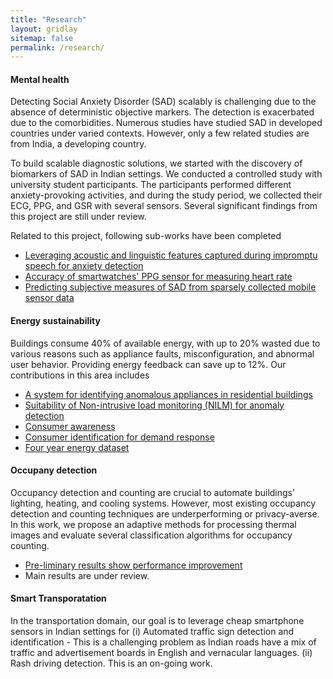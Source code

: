 ```yaml
---
title: "Research"
layout: gridlay
sitemap: false
permalink: /research/
---
```


<style>
img{
  border-radius: 10px;
}
.col-md-3 {
  margin-top:10px;
  margin-bottom:10px;
  padding:0px;
  display:block;
  overflow:hidden;
  text-align:center;
  display: table-cell;
  background: white;
  border-radius: 20px;
  height: auto;
}
iframe {
  margin:0;
  padding:0;
  width: 175px;
  display: inline;
  vertical-align: middle;
}
</style>

<div class="jumbotron">
<div class="col-md-12 col-sm-12">
<h4>Mental health</h4>
Detecting Social Anxiety Disorder (SAD) scalably is challenging due to the absence of deterministic objective markers. The detection is exacerbated due to the comorbidities. Numerous studies have studied SAD in developed countries under varied contexts. However, only a few related studies are from India, a developing country. 

To build scalable diagnostic solutions, we started with the discovery of biomarkers of SAD in Indian settings. We conducted a controlled study with university student participants. The participants performed different anxiety-provoking activities, and during the study period, we collected their ECG, PPG, and GSR with several sensors. Several significant findings from this project are still under review. 

Related to this project, following sub-works have been completed
- <a href = "https://dl.acm.org/doi/10.1145/3657245"> Leveraging acoustic and linguistic features captured during impromptu speech for anxiety detection </a>
- <a href = "https://ieeexplore.ieee.org/document/10356653"> Accuracy of smartwatches' PPG sensor for measuring heart rate</a>
- <a href = "https://dl.acm.org/doi/10.1145/3411823"> Predicting subjective measures of SAD from sparsely collected mobile sensor data</a>

</div>
</div>




<div class="jumbotron">
<div class="col-md-12 col-sm-12">
<h4>Energy sustainability</h4>

Buildings consume 40% of available energy, with up to 20% wasted due to various reasons such as appliance faults, misconfiguration, and abnormal user behavior. Providing energy feedback can save up to 12%. Our contributions in this area includes  

 -  <a href="https://dl.acm.org/doi/10.1145/3276774.3276797">A system for identifying anomalous appliances in residential buildings</a>
 -  <a href="https://linkinghub.elsevier.com/retrieve/pii/S0306261919300613">Suitability of Non-intrusive load monitoring (NILM) for anomaly detection</a>
 -  <a href="https://dl.acm.org/doi/10.1145/3137133.3137164">Consumer awareness</a>
 -  <a href="https://dl.acm.org/doi/10.1145/3137133.3137157"> Consumer identification for demand response</a>
 -  <a href="https://www.nature.com/articles/sdata201915">Four year energy dataset</a>
</div>
</div>



<div class="jumbotron">
<div class="col-md-12 col-sm-12">
<h4>Occupany detection</h4>

Occupancy detection and counting are crucial to automate buildings’ lighting, heating, and cooling systems. However, most existing occupancy detection and counting techniques are underperforming or privacy-averse. In this work, we propose an adaptive methods for processing thermal images and evaluate several classification algorithms for occupancy counting. 

 - <a href="https://ieeexplore.ieee.org/document/10041292">Pre-liminary results show performance improvement</a>
 - Main results are under review.
</div>
</div>


<div class="jumbotron">
<div class="col-md-12 col-sm-12">
<h4>Smart Transporatation</h4>

In the transportation domain, our goal is to leverage cheap smartphone sensors in Indian settings for (i) Automated traffic sign detection and identification - This is a challenging problem as Indian roads have a mix of traffic and advertisement boards in English and vernacular languages. (ii) Rash driving detection. This is an on-going work. 
</div>
</div>





